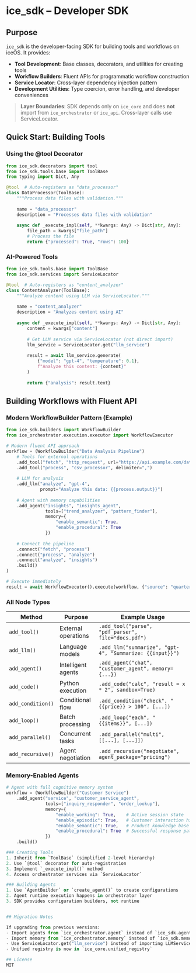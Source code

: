 # ice_sdk – Developer SDK

## Purpose
`ice_sdk` is the developer-facing SDK for building tools and workflows on iceOS. It provides:

* **Tool Development**: Base classes, decorators, and utilities for creating tools
* **Workflow Builders**: Fluent APIs for programmatic workflow construction
* **Service Locator**: Cross-layer dependency injection pattern
* **Development Utilities**: Type coercion, error handling, and developer conveniences

> **Layer Boundaries**: SDK depends only on `ice_core` and does **not** import from `ice_orchestrator` or `ice_api`. Cross-layer calls use ServiceLocator.

## Quick Start: Building Tools

### Using the @tool Decorator
```python
from ice_sdk.decorators import tool
from ice_sdk.tools.base import ToolBase
from typing import Dict, Any

@tool  # Auto-registers as "data_processor"
class DataProcessor(ToolBase):
    """Process data files with validation."""
    
    name = "data_processor"
    description = "Processes data files with validation"
    
    async def _execute_impl(self, **kwargs: Any) -> Dict[str, Any]:
        file_path = kwargs["file_path"]
        # Process the file
        return {"processed": True, "rows": 100}
```

### AI-Powered Tools
```python
from ice_sdk.tools.base import ToolBase
from ice_sdk.services import ServiceLocator

@tool  # Auto-registers as "content_analyzer"
class ContentAnalyzer(ToolBase):
    """Analyze content using LLM via ServiceLocator."""
    
    name = "content_analyzer"
    description = "Analyzes content using AI"
    
    async def _execute_impl(self, **kwargs: Any) -> Dict[str, Any]:
        content = kwargs["content"]
        
        # Get LLM service via ServiceLocator (not direct import)
        llm_service = ServiceLocator.get("llm_service")
        
        result = await llm_service.generate(
            {"model": "gpt-4", "temperature": 0.1},
            f"Analyze this content: {content}"
        )
        
        return {"analysis": result.text}
```

## Building Workflows with Fluent API

### Modern WorkflowBuilder Pattern (Example)

```python
from ice_sdk.builders import WorkflowBuilder
from ice_orchestrator.execution.executor import WorkflowExecutor

# Modern fluent API approach
workflow = (WorkflowBuilder("Data Analysis Pipeline")
    # Tools for external operations
    .add_tool("fetch", "http_request", url="https://api.example.com/data")
    .add_tool("process", "csv_processor", delimiter=",")
    
    # LLM for analysis
    .add_llm("analyze", "gpt-4", 
             prompt="Analyze this data: {{process.output}}")
    
    # Agent with memory capabilities
    .add_agent("insights", "insights_agent",
               tools=["trend_analyzer", "pattern_finder"],
               memory={
                   "enable_semantic": True,
                   "enable_procedural": True
               })
    
    # Connect the pipeline
    .connect("fetch", "process")
    .connect("process", "analyze")
    .connect("analyze", "insights")
    .build()
)

# Execute immediately
result = await WorkflowExecutor().execute(workflow, {"source": "quarterly_data"})
```

### All Node Types

| Method | Purpose | Example Usage |
|--------|---------|---------------|
| `add_tool()` | External operations | `.add_tool("parse", "pdf_parser", file="docs.pdf")` |
| `add_llm()` | Language models | `.add_llm("summarize", "gpt-4", "Summarize: {{input}}")` |
| `add_agent()` | Intelligent agents | `.add_agent("chat", "customer_agent", memory={...})` |
| `add_code()` | Python execution | `.add_code("calc", "result = x * 2", sandbox=True)` |
| `add_condition()` | Conditional flow | `.add_condition("check", "{{price}} > 100", [...])` |
| `add_loop()` | Batch processing | `.add_loop("each", "{{items}}", [...])` |
| `add_parallel()` | Concurrent tasks | `.add_parallel("multi", [[...], [...]])` |
| `add_recursive()` | Agent negotiation | `.add_recursive("negotiate", agent_package="pricing")` |

### Memory-Enabled Agents

```python
# Agent with full cognitive memory system
workflow = (WorkflowBuilder("Customer Service")
    .add_agent("service", "customer_service_agent",
               tools=["inquiry_responder", "order_lookup"],
               memory={
                   "enable_working": True,    # Active session state
                   "enable_episodic": True,   # Customer interaction history
                   "enable_semantic": True,   # Product knowledge base
                   "enable_procedural": True  # Successful response patterns
               })
    .build()

### Creating Tools
1. Inherit from `ToolBase` (simplified 2-level hierarchy)
2. Use `@tool` decorator for auto-registration  
3. Implement `_execute_impl()` method
4. Access orchestrator services via `ServiceLocator`

### Building Agents
1. Use `AgentBuilder` or `create_agent()` to create configurations
2. Agent runtime execution happens in orchestrator layer
3. SDK provides configuration builders, not runtime


## Migration Notes

If upgrading from previous versions:
- Import agents from `ice_orchestrator.agent` instead of `ice_sdk.agents`
- Import memory from `ice_orchestrator.memory` instead of `ice_sdk.memory`
- Use ServiceLocator.get("llm_service") instead of importing LLMService
- Unified registry is now in `ice_core.unified_registry`

## License
MIT 
